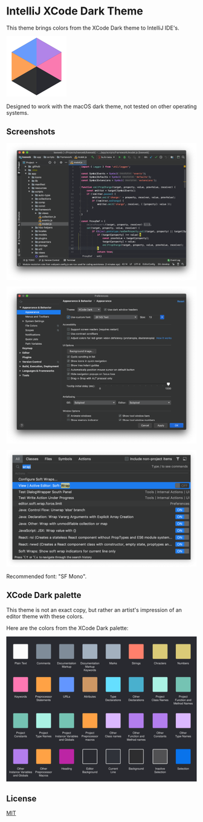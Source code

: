 # IntelliJ XCode Dark Theme

This theme brings colors from the XCode Dark theme to IntelliJ IDE's.

![logo](resources/META-INF/pluginIcon.svg)

Designed to work with the macOS dark theme, not tested on other operating systems.

## Screenshots

![screenshot: code](images/screenshot-code.png)

![screenshot: settings](images/screenshot-settings.png)

![screenshot: actions](images/screenshot-actions.png)

Recommended font: "SF Mono".

## XCode Dark palette

This theme is not an exact copy, but rather an artist's impression
of an editor theme with these colors.

Here are the colors from the XCode Dark palette:

![palette](images/xcode-dark-palette.svg)

## License

[MIT](LICENSE)
